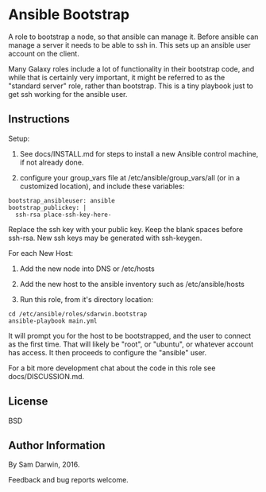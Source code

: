 Ansible Bootstrap
=========

A role to bootstrap a node, so that ansible can manage it. Before ansible can manage a server it needs to be able to ssh in. This sets up an ansible user account on the client.

Many Galaxy roles include a lot of functionality in their bootstrap code, and while that is certainly very important, it might be referred to as the "standard server" role, rather than bootstrap. This is a tiny playbook just to get ssh working for the ansible user. 

Instructions
----------------

Setup:

1. See docs/INSTALL.md for steps to install a new Ansible control machine, if not already done.

2. configure your group_vars file at /etc/ansible/group_vars/all (or in a customized location), and include these variables:
```
bootstrap_ansibleuser: ansible
bootstrap_publickey: |
  ssh-rsa place-ssh-key-here-
```

Replace the ssh key with your public key. Keep the blank spaces before ssh-rsa. New ssh keys may be generated with ssh-keygen.

For each New Host:

1. Add the new node into DNS or /etc/hosts

2. Add the new host to the ansible inventory such as /etc/ansible/hosts

3. Run this role, from it's directory location:
```
cd /etc/ansible/roles/sdarwin.bootstrap
ansible-playbook main.yml
```

It will prompt you for the host to be bootstrapped, and the user to connect as the first time. That will likely be "root", or "ubuntu", or whatever account has access. It then proceeds to configure the "ansible" user.

For a bit more development chat about the code in this role see docs/DISCUSSION.md.

License
-------

BSD

Author Information
------------------

By Sam Darwin, 2016.

Feedback and bug reports welcome.

